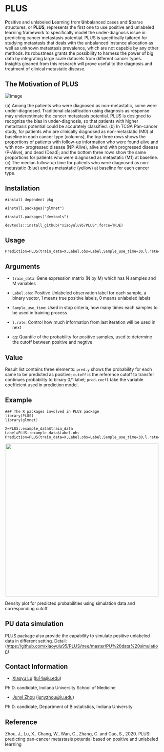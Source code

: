 # PLUS
**P**ositive and unlabeled **L**earning from **U**nbalanced cases and **S**parse structures, or **PLUS**, represents the first one to use positive and unlabeled learning framework to specifically model the under-diagnosis issue in predicting cancer metastasis potential. PLUS is specifically tailored for studying metastasis that deals with the unbalanced instance allocation as well as unknown metastasis prevalence, which are not capable by any other methods. Its robustness grants the possibility to harness the power of big data by integrating large scale datasets from different cancer types. Insights gleaned from this research will prove useful to the diagnosis and treatment of clinical metastatic disease.

## The Motivation of PLUS
![image](https://github.com/xiaoyulu95/PLUS/blob/master/fig/F1.png)

(a) Among the patients who were diagnosed as non-metastatic, some were under-diagnosed. Traditional classification using diagnosis as response may underestimate the cancer metastasis potential. PLUS is designed to recognize the bias in under-diagnosis, so that patients with higher metastasis potential could be accurately classified. (b) In TCGA Pan-cancer study, for patients who are clinically diagnosed as non-metastatic (M0) at baseline in each cancer type (columns), the top three rows shows the proportions of patients with follow-up information who were found alive and with non- progressed disease (NP-Alive), alive and with progressed disease (P-Alive), and dead (Dead); and the bottom three rows show the same proportions for patients who were diagnosed as metastatic (M1) at baseline. (c) The median follow-up time for patients who were diagnosed as non-metastatic (blue) and as metastatic (yellow) at baseline for each cancer type.


## Installation

```
#install dependent pkg

#install.packages("glmnet")

#install.packages("devtools")

devtools::install_github("xiaoyulu95/PLUS",force=TRUE)
```

## Usage
```
Prediction=PLUS(train_data=X,Label.obs=Label,Sample_use_time=30,l.rate=1,qq=0.1)
```

## Arguments

* `train_data`: Gene expression matrix (N by M) which has N samples and M variables

* `Label.obs`: Positive Unlabeled observation label for each sample, a binary vector, 1 means true positive labels, 0 means unlabeled labels

* `Sample_use_time`: Used in stop criteria, how many times each samples to be used in training process

* `l.rate`: Control how much information from last iteration will be used in next

* `qq`: Quantile of the probability for positive samples, used to determine the cutoff between positive and negtive

## Value
Result list contains three elements: `pred.y` shows the probability for each same to be predicted as positive; `cutoff` is the reference cutoff to transfer continues probability to binary 0/1 label; `pred.coef1` take the variable coefficient used in prediction model. 

## Example
```
### The R packages involved in PLUS package
library(PLUS)
library(glmnet)

X=PLUS::example_data$train_data
Label=PLUS::example_data$Label.obs
Prediction=PLUS(train_data=X,Label.obs=Label,Sample_use_time=30,l.rate=1,qq=0.1)
```

<!--![image](https://github.com/xiaoyulu95/PLUS/blob/master/fig/density.png)-->


<center><img src="https://github.com/xiaoyulu95/PLUS/blob/master/fig/density.png" width="500"  height="500"></center>


Density plot for predicted probabilities using simulation data and corresponding cutoff.


## PU data simulation
PLUS package also provide the capability to simulate positive unlabeled data in different setting. Detail: (https://github.com/xiaoyulu95/PLUS/tree/master/PU%20data%20simulation)


## Contact Information

- [Xiaoyu Lu](https://zcslab.github.io/people/xiaoyu/)
(lu14@iu.edu)

Ph.D. candidate, Indiana University School of Medicine

- [Junyi Zhou](https://fsph.iupui.edu/about/directory/zhou-junyi.html)
(junyzhou@iu.edu)

Ph.D. candidate, Department of Biostatistics, Indiana University


## Reference
Zhou, J., Lu, X., Chang, W., Wan, C., Zhang, C. and Cao, S., 2020. PLUS: predicting pan-cancer metastasis potential based on positive and unlabeled learning

